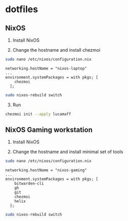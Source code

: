 # dotfiles

## NixOS

1. Install NixOS

2. Change the hostname and install chezmoi

```bash
sudo nano /etc/nixos/configuration.nix
```

```
networking.hostName = "nixos-laptop"
...
environment.systemPackages = with pkgs; [
    chezmoi
  ];
```

```bash
sudo nixos-rebuild switch
```

3. Run

```bash
chezmoi init --apply lucamaff
```

## NixOS Gaming workstation

1. Install NixOS

2. Change the hostname and install minimal set of tools

```bash
sudo nano /etc/nixos/configuration.nix
```

```
networking.hostName = "nixos-gaming"
...
environment.systemPackages = with pkgs; [
    bitwarden-cli
    gh
    git
    chezmoi
    helix
  ];
```

```bash
sudo nixos-rebuild switch
```
